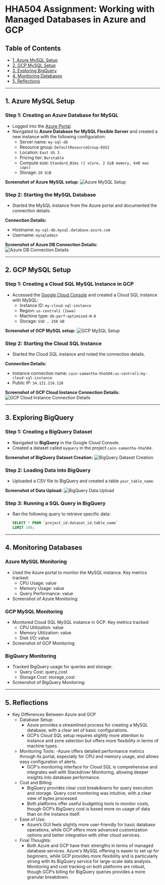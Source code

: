 # HHA504 Assignment: Working with Managed Databases in Azure and GCP

## Table of Contents
- [1. Azure MySQL Setup](#1-azure-mysql-setup)
- [2. GCP MySQL Setup](#2-gcp-mysql-setup)
- [3. Exploring BigQuery](#3-exploring-bigquery)
- [4. Monitoring Databases](#4-monitoring-databases)
- [5. Reflections](#5-reflections)

---

## 1. Azure MySQL Setup

### Step 1: Creating an Azure Database for MySQL
- Logged into the [Azure Portal](https://portal.azure.com).
- Navigated to **Azure Database for MySQL Flexible Server** and created a new instance with the following configuration:
  - Server name: `my-sql-db`
  - Resource group: `DefaultResourceGroup-EUS2`
  - Location: `East US 2`
  - Pricing tier: `Burstable`
  - Compute size: `Standard_B1ms (1 vCore, 2 GiB memory, 640 max iops)`
  - Storage: `20 GiB`

**Screenshot of Azure MySQL setup:**
![Azure MySQL Setup](screenshots/Azure_Database.png)

### Step 2: Starting the MySQL Database
- Started the MySQL instance from the Azure portal and documented the connection details.

**Connection Details:**
- Hostname: `my-sql-db.mysql.database.azure.com`
- Username: `mysqladmin`
  
**Screenshot of Azure DB Connection Details:**
![Azure DB Connection Details](screenshots/Azure_DB_Connection_Details.png)

---

## 2. GCP MySQL Setup

### Step 1: Creating a Cloud SQL MySQL Instance in GCP
- Accessed the [Google Cloud Console](https://console.cloud.google.com) and created a Cloud SQL instance with MySQL:
  - Instance ID: `my-cloud-sql-instance`
  - Region: `us-central1 (Iowa)`
  - Machine type: `db-perf-optimized-N-8`
  - Storage: `SSD , 250 GB`

**Screenshot of GCP MySQL setup:**
![GCP MySQL Setup](screenshots/GCP_Cloud_Instance.png)

### Step 2: Starting the Cloud SQL Instance
- Started the Cloud SQL instance and noted the connection details.

**Connection Details:**
- Instance connection name: `cain-samantha-hha504:us-central1:my-cloud-sql-instance`
- Public IP: `34.121.216.128`
  
**Screenshot of GCP Cloud Instance Connection Details:**
![GCP Cloud Instance Connection Details](screenshots/GCP_Cloud_Instance_Connection_Details.png)

---

## 3. Exploring BigQuery

### Step 1: Creating a BigQuery Dataset
- Navigated to **BigQuery** in the Google Cloud Console.
- Created a dataset called `myquery` in the project `cain-samantha-hha504`.

**Screenshot of BigQuery Dataset Creation:**
![BigQuery Dataset Creation](screenshots/GCP_BigQuery.png)

### Step 2: Loading Data into BigQuery
- Uploaded a CSV file to BigQuery and created a table `your_table_name`.

**Screenshot of Data Upload:**
![BigQuery Data Upload](path)

### Step 3: Running a SQL Query in BigQuery
- Ran the following query to retrieve specific data:
  ```sql
  SELECT * FROM `project_id.dataset_id.table_name`
  LIMIT 100;

---

## 4. Monitoring Databases
### Azure MySQL Monitoring
- Used the Azure portal to monitor the MySQL instance. Key metrics tracked:
  - CPU Usage: value
  - Memory Usage: value
  - Query Performance: value
- Screenshot of Azure Monitoring:

### GCP MySQL Monitoring
- Monitored Cloud SQL MySQL instance in GCP. Key metrics tracked:
  - CPU Utilization: value
  - Memory Utilization: value
  - Disk I/O: value
- Screenshot of GCP Monitoring:

### BigQuery Monitoring
- Tracked BigQuery usage for queries and storage:
  - Query Cost: query_cost
  - Storage Cost: storage_cost
- Screenshot of BigQuery Monitoring:

---

## 5. Reflections
- Key Differences Between Azure and GCP
  - Database Setup:
      - Azure provides a streamlined process for creating a MySQL database, with a clear set of basic configurations.
      - GCP’s Cloud SQL setup requires slightly more attention to instance and zone selection but offers more flexibility in terms of machine types.
  - Monitoring Tools:
      -Azure offers detailed performance metrics through its portal, especially for CPU and memory usage, and allows easy configuration of alerts.
      - GCP's monitoring interface for Cloud SQL is comprehensive and integrates well with Stackdriver Monitoring, allowing deeper insights into database performance.
  - Cost and Billing:
      - BigQuery provides clear cost breakdowns for query execution and storage. Query cost monitoring was intuitive, with a clear view of bytes processed.
      - Both platforms offer useful budgeting tools to monitor costs, though GCP’s BigQuery cost is based more on usage of data than on the instance itself.
  - Ease of Use:
      - Azure’s GUI feels slightly more user-friendly for basic database operations, while GCP offers more advanced customization options and better integration with other cloud services.
  - Final Thoughts:
      - Both Azure and GCP have their strengths in terms of managed database services. Azure's MySQL offering is easier to set up for beginners, while GCP provides more flexibility and is particularly strong with its BigQuery service for large-scale data analysis. Monitoring and cost tracking on both platforms are robust, though GCP’s billing for BigQuery queries provides a more granular breakdown.
